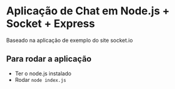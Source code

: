 # Aplicação de Chat em Node.js + Socket + Express

Baseado na aplicação de exemplo do site socket.io

## Para rodar a aplicação
* Ter o node.js instalado
* Rodar `node index.js`

